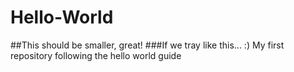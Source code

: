 # Hello-World
##This should be smaller, great!
###If we tray like this... :)
My first repository following the hello world guide 

